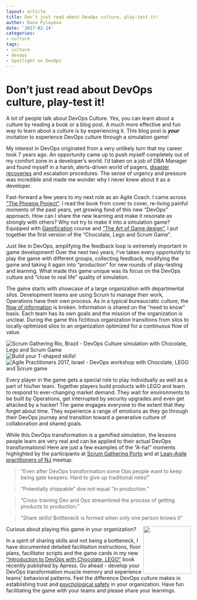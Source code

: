```yaml
---
layout: article
title: Don’t just read about DevOps culture, play-test it!
author: Dana Pylayeva
date: '2017-02-14'
categories: 
- culture
tags:
- culture
- devops
- Spotlight on DevOps
---
```


# Don’t just read about DevOps culture, play-test it!

A lot of people talk about DevOps Culture. Yes, you can learn about a culture by reading a book or a blog post. A much more effective and fun way to learn about a culture is by experiencing it. This blog post is _**your**_ invitation to experience DevOps culture through a simulation game! 

My interest in DevOps originated from a very unlikely turn that my career took 7 years ago. An opportunity came up to push myself completely out of my comfort zone in a developer’s world. I’d taken on a job of DBA Manager and found myself in a harsh, alerts-driven world of pagers, [disaster recoveries](https://en.wikipedia.org/wiki/Disaster_recovery) and escalation procedures. The sense of urgency and pressure was incredible and made me wonder why I never knew about it as a developer.

Fast-forward a few years to my next role as an Agile Coach. I came across [“The Phoenix Project”](https://www.amazon.com/Phoenix-Project-DevOps-Helping-Business/dp/0988262592). I read the book from cover to cover, re-living painful moments of the past years, yet growing fond of this new “DevOps” approach.  How can I share the new learning and make it resonate as strongly with others? Why not try to make it into a simulation game?
Equipped with [Gamification](https://www.coursera.org/learn/gamification) course and [“The Art of Game design”](https://www.amazon.com/Art-Game-Design-Book-Lenses/dp/0123694965), I put together the first version of the “Chocolate, Lego and Scrum Game". 

Just like in DevOps, amplifying the feedback loop is extremely important in game development!  Over the next two years, I’ve taken every opportunity to play the game with different groups, collecting feedback, modifying the game and taking it again into “production” for new rounds of play-testing and learning. What made this game unique was its focus on the DevOps culture and “close to real life” quality of simulation. 

The game starts with showcase of a large organization with departmental silos. Development teams are using Scrum to manage their work, Operations have their own process.  As in a typical bureaucratic culture, the [flow of information](https://www.researchgate.net/publication/261186680_The_study_of_information_flow_A_personal_journey) is broken. Information is shared on the “need to know” basis. Each team has its own goals and the mission of the organization is unclear. During the game this fictitious organization transitions from silos to locally optimized silos to an organization optimized for a continuous flow of value.

![Scrum Gathering Rio, Brazil - DevOps Culture simulation with Chocolate, Lego and Scrum Game](http://i.imgur.com/qKl4fWr.jpg?2) ![Build your T-shaped skills!](http://i.imgur.com/Q2tjPX7.jpg?1)
![Agile Practitioners 2017, Israel - DevOps workshop with Chocolate, LEGO and Scrum game](http://i.imgur.com/QcYjpZ6.png?2)

Every player in the game gets a special role to play individually as well as a part of his/her team.  Together players build products with LEGO and learn to respond to ever-changing market demand.  They wait for environments to be built by Operations, get interrupted by security upgrades and even get attacked by a hacker! The game engages everyone to the extent that they forget about time. They experience a range of emotions as they go through their DevOps journey and transition toward a generative culture of collaboration and shared goals.

While this DevOps transformation is a gamified simulation, the lessons people learn are very real and can be applied to their actual DevOps transformations!
Here are just a few examples of the “A-ha!” moments highlighted by the participants at [Scrum Gathering Porto](https://www.facebook.com/pg/Chocolate-Lego-and-Scrum-Game-Intro-to-DevOps-163199094149551/photos/?tab=album&album_id=169296690206458) and at [Lean-Agile practitioners of NJ](https://www.meetup.com/Lean-Agile-Practitioners-of-New-Jersey/events/235763877/) meetup:

> “Even after DevOps transformation some Ops people want to keep being gate keepers. Hard to give up traditional roles!”

> “Potentially shippable” doe not equal ”in production.”

> “Cross-training Dev and Ops streamlined the process of getting products to production.”

> “Share skills! Bottleneck is formed when only one person knows it”

<a href="https://www.amazon.com/Introduction-DevOps-Chocolate-LEGO-Scrum/dp/1484225643"><img src="http://i.imgur.com/vyB2Jzo.jpg" align="right" width="130"/></a>
Curious about playing this game in your organization? 

In a spirit of sharing skills and not being a bottleneck, I have documented detailed facilitation instructions, floor plans, facilitator scripts and the game cards in my new [“Introduction to DevOps with Chocolate, LEGO”](https://www.amazon.com/Introduction-DevOps-Chocolate-LEGO-Scrum/dp/1484225643) book recently published by Apress. Go ahead - develop your DevOps transformation muscle memory and experience teams’ behavioral patterns.  Feel the difference DevOps culture makes in establishing trust and [psychological safety](https://en.wikipedia.org/wiki/Psychological_safety) in your organization.
Have fun facilitating the game with your teams and please share your learnings.

